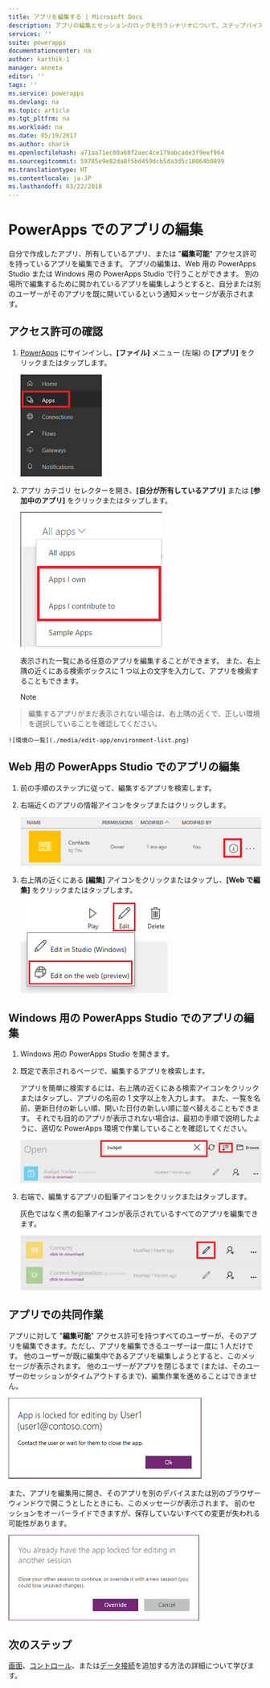 ```yaml
---
title: アプリを編集する | Microsoft Docs
description: アプリの編集とセッションのロックを行うシナリオについて、ステップバイステップの手順を示します。
services: ''
suite: powerapps
documentationcenter: na
author: karthik-1
manager: anneta
editor: ''
tags: ''
ms.service: powerapps
ms.devlang: na
ms.topic: article
ms.tgt_pltfrm: na
ms.workload: na
ms.date: 05/19/2017
ms.author: sharik
ms.openlocfilehash: a71aa71ec80a60f2aec4ce179abcade3f9eef964
ms.sourcegitcommit: 59785e9e82da8f5bd459dcb5da3d5c18064b0899
ms.translationtype: HT
ms.contentlocale: ja-JP
ms.lasthandoff: 03/22/2018
---
```

# <a name="edit-an-app-in-powerapps"></a>PowerApps でのアプリの編集
自分で作成したアプリ、所有しているアプリ、または "**編集可能**" アクセス許可を持っているアプリを編集できます。 アプリの編集は、Web 用の PowerApps Studio または Windows 用の PowerApps Studio で行うことができます。 別の場所で編集するために開かれているアプリを編集しようとすると、自分または別のユーザーがそのアプリを既に開いているという通知メッセージが表示されます。

## <a name="verify-your-permissions"></a>アクセス許可の確認
1. [PowerApps](https://web.powerapps.com) にサインインし、**[ファイル]** メニュー (左端) の **[アプリ]** をクリックまたはタップします。
   
    ![[ファイル] メニューの [アプリ] オプション](./media/edit-app/file-apps.png)
2. アプリ カテゴリ セレクターを開き、**[自分が所有しているアプリ]** または **[参加中のアプリ]** をクリックまたはタップします。
   
    ![アプリ カテゴリ セレクター](./media/edit-app/app-category.png)
   
    表示された一覧にある任意のアプリを編集することができます。 また、右上隅の近くにある検索ボックスに 1 つ以上の文字を入力して、アプリを検索することもできます。
   
    > [!NOTE]
> 編集するアプリがまだ表示されない場合は、右上隅の近くで、正しい環境を選択していることを確認してください。
   
    ![環境の一覧](./media/edit-app/environment-list.png)

## <a name="edit-an-app-in-powerapps-studio-for-web"></a>Web 用の PowerApps Studio でのアプリの編集
1. 前の手順のステップに従って、編集するアプリを検索します。
2. 右端近くのアプリの情報アイコンをタップまたはクリックします。
   
    ![情報アイコン](./media/edit-app/app-edit.png)
3. 右上隅の近くにある **[編集]** アイコンをクリックまたはタップし、**[Web で編集]** をクリックまたはタップします。
   
    ![[編集] アイコン](./media/edit-app/edit-icon.png)

## <a name="edit-an-app-in-powerapps-studio-for-windows"></a>Windows 用の PowerApps Studio でのアプリの編集
1. Windows 用の PowerApps Studio を開きます。
2. 既定で表示されるページで、編集するアプリを検索します。
   
    アプリを簡単に検索するには、右上隅の近くにある検索アイコンをクリックまたはタップし、アプリの名前の 1 文字以上を入力します。 また、一覧を名前、更新日付の新しい順、開いた日付の新しい順に並べ替えることもできます。 それでも目的のアプリが表示されない場合は、最初の手順で説明したように、適切な PowerApps 環境で作業していることを確認してください。
   
    ![](./media/edit-app/sort-filter.png)
3. 右端で、編集するアプリの鉛筆アイコンをクリックまたはタップします。
   
    灰色ではなく黒の鉛筆アイコンが表示されているすべてのアプリを編集できます。
   
    ![](./media/edit-app/app-editstudio.png)

## <a name="collaborate-on-an-app"></a>アプリでの共同作業
アプリに対して "**編集可能**" アクセス許可を持つすべてのユーザーが、そのアプリを編集できます。ただし、アプリを編集できるユーザーは一度に 1 人だけです。 他のユーザーが既に編集中であるアプリを編集しようとすると、このメッセージが表示されます。 他のユーザーがアプリを閉じるまで (または、そのユーザーのセッションがタイムアウトするまで)、編集作業を進めることはできません。

![](./media/edit-app/applock-otheruser.png)

また、アプリを編集用に開き、そのアプリを別のデバイスまたは別のブラウザー ウィンドウで開こうとしたときにも、このメッセージが表示されます。 前のセッションをオーバーライドできますが、保存していないすべての変更が失われる可能性があります。

![](./media/edit-app/applock-selfuser.png)

## <a name="next-steps"></a>次のステップ
[画面](add-screen-context-variables.md)、[コントロール](add-configure-controls.md)、または[データ接続](add-data-connection.md)を追加する方法の詳細について学びます。

